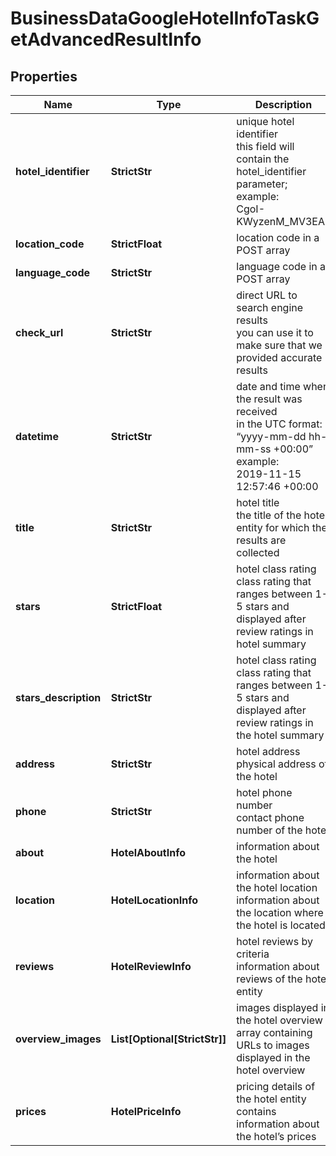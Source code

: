 # BusinessDataGoogleHotelInfoTaskGetAdvancedResultInfo


## Properties

| Name | Type | Description | Notes |
|------------ | ------------- | ------------- | -------------|
**hotel_identifier** | **StrictStr** | unique hotel identifier<br>this field will contain the hotel_identifier parameter;<br>example:<br>CgoI-KWyzenM_MV3EAE |[optional]|
**location_code** | **StrictFloat** | location code in a POST array |[optional]|
**language_code** | **StrictStr** | language code in a POST array |[optional]|
**check_url** | **StrictStr** | direct URL to search engine results<br>you can use it to make sure that we provided accurate results |[optional]|
**datetime** | **StrictStr** | date and time when the result was received<br>in the UTC format: “yyyy-mm-dd hh-mm-ss +00:00”<br>example:<br>2019-11-15 12:57:46 +00:00 |[optional]|
**title** | **StrictStr** | hotel title<br>the title of the hotel entity for which the results are collected |[optional]|
**stars** | **StrictFloat** | hotel class rating<br>class rating that ranges between 1-5 stars and displayed after review ratings in hotel summary |[optional]|
**stars_description** | **StrictStr** | hotel class rating<br>class rating that ranges between 1-5 stars and displayed after review ratings in the hotel summary |[optional]|
**address** | **StrictStr** | hotel address<br>physical address of the hotel |[optional]|
**phone** | **StrictStr** | hotel phone number<br>contact phone number of the hotel |[optional]|
**about** | **HotelAboutInfo** | information about the hotel |[optional]|
**location** | **HotelLocationInfo** | information about the hotel location<br>information about the location where the hotel is located |[optional]|
**reviews** | **HotelReviewInfo** | hotel reviews by criteria<br>information about reviews of the hotel entity |[optional]|
**overview_images** | **List[Optional[StrictStr]]** | images displayed in the hotel overview<br>array containing URLs to images displayed in the hotel overview |[optional]|
**prices** | **HotelPriceInfo** | pricing details of the hotel entity<br>contains information about the hotel’s prices |[optional]|